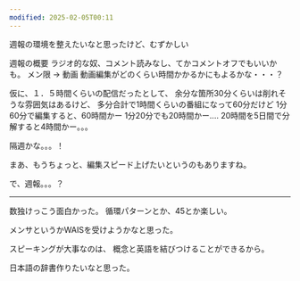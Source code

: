 ```yaml
---
modified: 2025-02-05T00:11
---
```



週報の環境を整えたいなと思ったけど、むずかしい

週報の概要
ラジオ的な奴、コメント読みなし、てかコメントオフでもいいかも。
メン限 -> 動画
動画編集がどのくらい時間かかるかにもよるかな・・・？

仮に、１．５時間くらいの配信だったとして、
余分な箇所30分くらいは削れそうな雰囲気はあるけど、
多分合計で1時間くらいの番組になって60分だけど
1分60分で編集すると、60時間かー
1分20分でも20時間かー....
20時間を5日間で分解すると4時間かー。。。

隔週かな。。。！

まあ、もうちょっと、編集スピード上げたいというのもありますね。

で、週報。。。？


---
数独けっこう面白かった。
循環パターンとか、45とか楽しい。

メンサというかWAISを受けようかなと思った。


スピーキングが大事なのは、
概念と英語を結びつけることができるから。

日本語の辞書作りたいなと思った。



